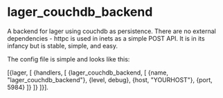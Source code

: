 lager_couchdb_backend
=====================

A backend for lager using couchdb as persistence.  There are no external dependencies - httpc is used
in inets as a simple POST API.  It is in its infancy but is stable, simple, and easy.

The config file is simple and looks like this:

[{lager, [
  {handlers, [
    {lager_couchdb_backend, [
      {name, "lager_couchdb_backend"},
      {level, debug},
      {host, "YOURHOST"},
      {port, 5984}
    ]}
  ]}
]}].